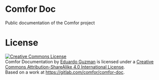 # Comfor Doc

Public documentation of the Comfor project

# License

<a rel="license" href="http://creativecommons.org/licenses/by-sa/4.0/"><img alt="Creative Commons License" style="border-width:0" src="https://i.creativecommons.org/l/by-sa/4.0/88x31.png" /></a><br /><span xmlns:dct="http://purl.org/dc/terms/" property="dct:title">Comfor Documentation</span> by <a xmlns:cc="http://creativecommons.org/ns#" href="https://egm_foss.gitlab.io/about_me/" property="cc:attributionName" rel="cc:attributionURL">Eduardo Guzman</a> is licensed under a <a rel="license" href="http://creativecommons.org/licenses/by-sa/4.0/">Creative Commons Attribution-ShareAlike 4.0 International License</a>.<br />Based on a work at <a xmlns:dct="http://purl.org/dc/terms/" href="https://gitlab.com/comfor/comfor-doc" rel="dct:source">https://gitlab.com/comfor/comfor-doc</a>.
